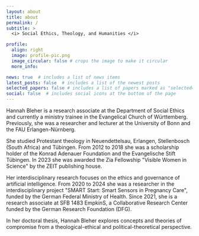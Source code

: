 ```yaml
---
layout: about
title: about
permalink: /
subtitle: >
  <i> Social Ethics, Theology, and Humanities </i>

profile:
  align: right
  image: profile-pic.png
  image_circular: false # crops the image to make it circular
  more_info:

news: true  # includes a list of news items
latest_posts: false  # includes a list of the newest posts
selected_papers: false # includes a list of papers marked as "selected={true}"
social: false  # includes social icons at the bottom of the page
---
```


Hannah Bleher is a research associate at the Department of Social Ethics and currently a ministry trainee in the Evangelical Church of Württemberg. Previously, she was a researcher and lecturer at the University of Bonn and the FAU Erlangen-Nürnberg.

She studied Protestant theology in Neuendettelsau, Erlangen, Stellenbosch (South Africa) and Tübingen. From 2012 to 2018 she was a scholarship holder of the Konrad Adenauer Foundation and the Evangelische Stift Tübingen. In 2023 she was awarded the Zia Fellowship "Visible Women in Science" by the ZEIT publishing house.

Her interdisciplinary research focuses on the ethics and governance of artificial intelligence. From 2020 to 2024 she was a researcher in the interdisciplinary project "SMART Start: Smart Sensors in Pregnancy Care", funded by the German Federal Ministry of Health. Since 2021, she is a research associate at SFB 1483 EmpkinS, a Collaborative Research Center funded by the German Research Foundation (DFG).

In her doctoral thesis, Hannah Bleher explores concepts and theories of compromise from a theological-ethical and political-theoretical perspective.
